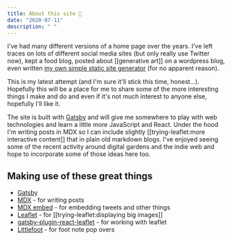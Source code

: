 ```yaml
---
title: About this site 🏡
date: "2020-07-11"
description: " "
---
```


I've had many different versions of a home page over the years. I've left traces on lots of different social media sites (but only really use Twitter now), kept a food blog, posted about [[generative art]] on a wordpress blog, even written [my own simple static site generator](https://github.com/justinpinkney/sissigen) (for no apparent reason).

This is my latest attempt (and I'm sure it'll stick this time, honest...). Hopefully this will be a place for me to share some of the more interesting things I make and do and even if it's not much interest to anyone else, hopefully I'll like it.

The site is built with [Gatsby](https://www.gatsbyjs.org/) and will give me somewhere to play with web technologies and learn a little more JavaScript and React. Under the hood I'm writing posts in MDX so I can include slightly [[trying-leaflet:more interactive content]] that in plain old markdown blogs. I've enjoyed seeing some of the recent activity around digital gardens and the indie web and hope to incorporate some of those ideas here too.

## Making use of these great things

- [Gatsby](https://www.gatsbyjs.org/)
- [MDX](https://mdxjs.com/) - for writing posts
- [MDX embed](https://github.com/PaulieScanlon/gatsby-mdx-embed) - for embedding tweets and other things
- [Leaflet](https://leafletjs.com/) - for [[trying-leaflet:displaying big images]]
- [gatsby-plugin-react-leaflet](https://github.com/dweirich/gatsby-plugin-react-leaflet) - for working with leaflet
- [Littlefoot](https://github.com/goblindegook/littlefoot) - for foot note pop overs